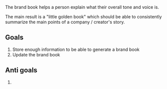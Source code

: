 The brand book helps a person explain what their overall tone and voice is.

The main result is a "little golden book" which should be able to consistently
summarize the main points of a company / creator's story.

## Goals

1. Store enough information to be able to generate a brand book
2. Update the brand book

## Anti goals

1.

